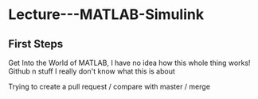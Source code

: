 # Lecture---MATLAB-Simulink
First Steps
--------------------------
Get Into the World of MATLAB, I have no idea how this whole thing works! Github n stuff
I really don't know what this is about

Trying to create a pull request / compare with master / merge
